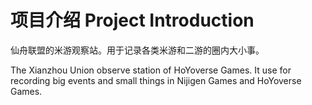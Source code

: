 # 项目介绍 Project Introduction

仙舟联盟的米游观察站。用于记录各类米游和二游的圈内大小事。

The Xianzhou Union observe station of HoYoverse Games. It use for recording big events and small things in Nijigen Games and HoYoverse Games.
